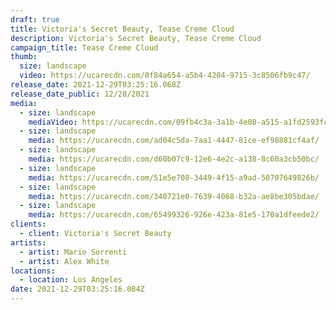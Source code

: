 ```yaml
---
draft: true
title: Victoria's Secret Beauty, Tease Creme Cloud
description: Victoria's Secret Beauty, Tease Creme Cloud
campaign_title: Tease Creme Cloud
thumb:
  size: landscape
  video: https://ucarecdn.com/0f84a654-a5b4-4204-9715-3c8506fb9c47/
release_date: 2021-12-29T03:25:16.068Z
release_date_public: 12/28/2021
media:
  - size: landscape
    mediaVideo: https://ucarecdn.com/09fb4c3a-3a1b-4e08-a515-a1fd2593fc2c/
  - size: landscape
    media: https://ucarecdn.com/ad04c5da-7aa1-4447-81ce-ef98881cf4af/
  - size: landscape
    media: https://ucarecdn.com/d60b07c9-12e6-4e2c-a138-8c60a3cb50bc/
  - size: landscape
    media: https://ucarecdn.com/51e5e708-3449-4f15-a9ad-50707649826b/
  - size: landscape
    media: https://ucarecdn.com/340721e0-7639-4068-b32a-ae8be305bdae/
  - size: landscape
    media: https://ucarecdn.com/65499326-926e-423a-81e5-170a1dfeede2/
clients:
  - client: Victoria's Secret Beauty
artists:
  - artist: Mario Sorrenti
  - artist: Alex White
locations:
  - location: Los Angeles
date: 2021-12-29T03:25:16.084Z
---
```

